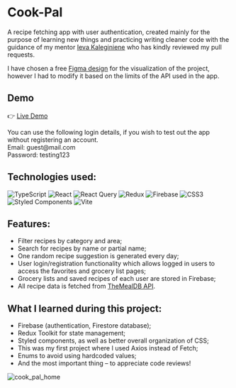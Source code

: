 # Cook-Pal

A recipe fetching app with user authentication, created mainly for the purpose of learning new things and practicing writing cleaner code with the guidance of my mentor [Ieva Kaleginiene](https://github.com/kaleginiene) who has kindly reviewed my pull requests.

I have chosen a free [Figma design](https://www.figma.com/community/file/1218104730269490175) for the visualization of the project, however I had to modify it based on the limits of the API used in the app.

## Demo
:point_right: [Live Demo](https://rimasem.github.io/plant-shop/)

You can use the following login details, if you wish to test out the app without registering an account.<br/>
Email: guest<span></span>@mail.com<br/>
Password: testing123

## Technologies used:
![TypeScript](https://img.shields.io/badge/typescript-%23007ACC.svg?style=for-the-badge&logo=typescript&logoColor=white)
![React](https://img.shields.io/badge/react-%2320232a.svg?style=for-the-badge&logo=react&logoColor=%2361DAFB)
![React Query](https://img.shields.io/badge/-React%20Query-FF4154?style=for-the-badge&logo=react%20query&logoColor=white)
![Redux](https://img.shields.io/badge/redux-%23593d88.svg?style=for-the-badge&logo=redux&logoColor=white)
![Firebase](https://img.shields.io/badge/firebase-%23039BE5.svg?style=for-the-badge&logo=firebase)
![CSS3](https://img.shields.io/badge/css3-%231572B6.svg?style=for-the-badge&logo=css3&logoColor=white)
![Styled Components](https://img.shields.io/badge/styled--components-DB7093?style=for-the-badge&logo=styled-components&logoColor=white)
![Vite](https://img.shields.io/badge/vite-%23646CFF.svg?style=for-the-badge&logo=vite&logoColor=white)

## Features:
- Filter recipes by category and area;
- Search for recipes by name or partial name;
- One random recipe suggestion is generated every day;
- User login/registration functionality which allows logged in users to access the favorites and grocery list pages;
- Grocery lists and saved recipes of each user are stored in Firebase;
- All recipe data is fetched from [TheMealDB API](https://www.themealdb.com/api.php).

## What I learned during this project:
- Firebase (authentication, Firestore database);
- Redux Toolkit for state management;
- Styled components, as well as better overall organization of CSS;
- This was my first project where I used Axios instead of Fetch;
- Enums to avoid using hardcoded values;
- And the most important thing – to appreciate code reviews!

![cook_pal_home](https://github.com/RimaSem/cook-pal/assets/98835134/1b7c4585-da2f-4735-8f11-8fdad5fe6393)


